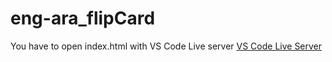 # eng-ara_flipCard

You have to open index.html with VS Code Live server 
[VS Code Live Server](https://marketplace.visualstudio.com/items?itemName=ritwickdey.LiveServer)
